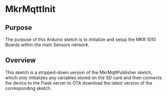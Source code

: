 # MkrMqttInit

## Purpose

The purpose of this Arduino sketch is to initialize and setup the MKR 1010 Boards within the main Sensors network.

## Overview

This sketch is a stripped-down version of the MkrMqttPublisher sketch, which only initializes any variables stored on the SD card and then connects the device to the Flask server to OTA download the latest version of the corresponding sketch.
